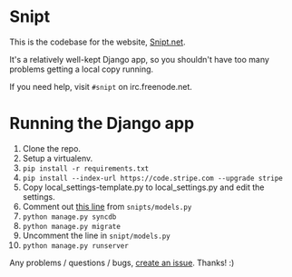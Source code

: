 # Snipt

This is the codebase for the website, [Snipt.net](https://snipt.net/).

It's a relatively well-kept Django app, so you shouldn't have too many problems
getting a local copy running.

If you need help, visit `#snipt` on irc.freenode.net.

# Running the Django app

1. Clone the repo.
2. Setup a virtualenv.
3. `pip install -r requirements.txt`
4. `pip install --index-url https://code.stripe.com --upgrade stripe`
5. Copy local_settings-template.py to local_settings.py and edit the settings.
6. Comment out [this line](https://github.com/nicksergeant/snipt/blob/master/snipts/models.py#L19) from `snipts/models.py`
7. `python manage.py syncdb`
8. `python manage.py migrate`
9. Uncomment the line in `snipt/models.py`
10. `python manage.py runserver`

Any problems / questions / bugs, [create an issue](https://github.com/nicksergeant/snipt/issues). Thanks! :)

